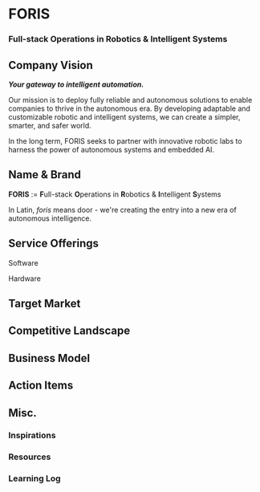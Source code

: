 # FORIS
### **F**ull-stack **O**perations in **R**obotics & **I**ntelligent **S**ystems

## Company Vision
***Your gateway to intelligent automation.***

Our mission is to deploy fully reliable and autonomous solutions to enable companies to thrive in the autonomous era. By developing adaptable and customizable robotic and intelligent systems, we can create a simpler, smarter, and safer world. 

In the long term, FORIS seeks to partner with innovative robotic labs to harness the power of autonomous systems and embedded AI. 

## Name & Brand
**FORIS** := **F**ull-stack **O**perations in **R**obotics & **I**ntelligent **S**ystems

In Latin, *foris* means door - we're creating the entry into a new era of autonomous intelligence. 

## Service Offerings
Software

Hardware

## Target Market 

## Competitive Landscape

## Business Model

## Action Items

## Misc.
### Inspirations
### Resources
### Learning Log
